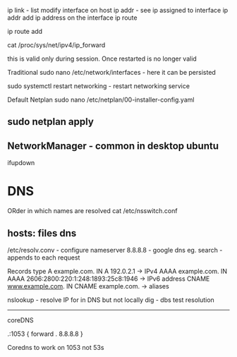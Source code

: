ip link - list modify interface on host
ip addr - see ip assigned to interface
ip addr add ip address on the interface
ip route

ip route add

cat /proc/sys/net/ipv4/ip_forward

this is valid only during session. Once restarted is no longer valid 

Traditional
sudo nano /etc/network/interfaces - here it can be persisted

sudo systemctl restart networking - restart networking service

Default Netplan
sudo nano /etc/netplan/00-installer-config.yaml

sudo netplan apply
---------
NetworkManager - common in desktop ubuntu
-------

ifupdown 

# DNS
ORder in which names are resolved 
cat /etc/nsswitch.conf

hosts:          files dns
-----------------------------

/etc/resolv.conv - configure nameserver 8.8.8.8 - google dns eg.
                             search - appends to each request 

Records type
A example.com.  IN  A  192.0.2.1    -> IPv4
AAAA  example.com.  IN  AAAA  2606:2800:220:1:248:1893:25c8:1946  -> IPv6 address
CNAME www.example.com.  IN  CNAME  example.com.      -> aliases


nslookup - resolve IP for in DNS but not locally
dig - dbs test resolution

-----------------------------
coreDNS

.:1053 {
  forward . 8.8.8.8
}

Coredns to work on 1053 not 53s